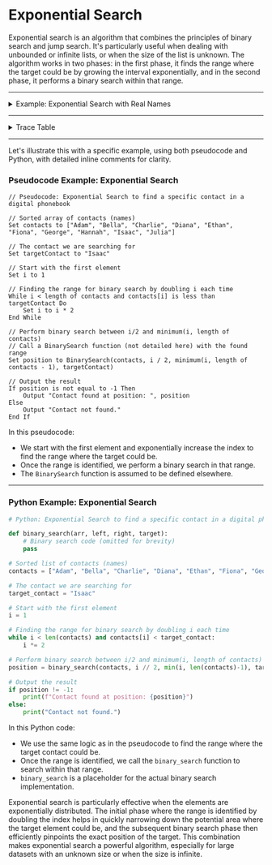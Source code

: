 # Exponential Search

Exponential search is an algorithm that combines the principles of binary search and jump search. It's particularly useful when dealing with unbounded or infinite lists, or when the size of the list is unknown. The algorithm works in two phases: in the first phase, it finds the range where the target could be by growing the interval exponentially, and in the second phase, it performs a binary search within that range.

---

<details>

<summary>Example: Exponential Search with Real Names</summary>

Imagine you have a list of students' names in alphabetical order, and you're looking for the name "Isaac":

`students = ["Adam", "Bella", "Charlie", "Diana", "Ethan", "Fiona", "George", "Hannah", "Isaac", "Julia"]`

Let's walk through how Exponential Search would help you find "Isaac":

1. **Start at the Beginning (i = 1):**
   - You start with the first name, "Adam", at the beginning of the list.
   - "Adam" comes before "Isaac" alphabetically, so you decide to jump ahead.

2. **First Jump (i = 2):**
   - You jump to the second name, "Bella".
   - "Bella" still comes before "Isaac", so you decide to jump further ahead.

3. **Second Jump (i = 4):**
   - Now, you're at "Diana".
   - "Diana" is also before "Isaac", so you make another jump.

4. **Third Jump (i = 8):**
   - This time, you land on "Hannah".
   - "Hannah" is still not "Isaac", but it's getting closer! So, you jump again, but this time you'll be careful not to jump too far.

5. **Fourth Jump (i = 16):**
   - Oops! The list doesn't have 16 names. So, you just go to the end of the list, which is "Julia".

6. **Narrowed Down the Range:**
   - Now you know "Isaac" has to be between "Hannah" and "Julia".

7. **Time to Search:**
   - You start checking each name between "Hannah" and "Julia".
   - And there it is! You find "Isaac" right after "Hannah".

In this example, Exponential Search helped you skip over a bunch of names quickly, and then you carefully checked the few names where "Isaac" could be. This method is like a quick hop and a few careful steps to find exactly what you're looking for. It's a lot faster than checking every single name from the start, especially if you had a really long list of names!

</details>

---

<details>

<summary>Trace Table</summary>
A trace table is a great way to visualize how the Exponential Search algorithm works, step by step. Let's create a trace table for the Exponential Search in our previous example, where we're looking for "Isaac" in the list of student names.

Given list: `students = ["Adam", "Bella", "Charlie", "Diana", "Ethan", "Fiona", "George", "Hannah", "Isaac", "Julia"]`

| Step | Jump to Index | Name at Index | Description                                                 | Next Step                                |
|------|---------------|---------------|-------------------------------------------------------------|------------------------------------------|
| 1    | 1             | "Bella"       | First jump: Start from the beginning.                        | "Bella" isn't "Isaac", so we jump ahead. |
| 2    | 2             | "Charlie"     | Second jump: Double the index to 2.                          | "Charlie" isn't "Isaac", so we jump ahead.|
| 3    | 4             | "Ethan"       | Third jump: Double the index to 4.                           | "Ethan" isn't "Isaac", so we jump ahead.  |
| 4    | 8             | "Hannah"      | Fourth jump: Double the index to 8.                          | "Hannah" isn't "Isaac", so we jump ahead. |
| 5    | 16            | (Out of Range)| Overshot: The index went beyond the list length.             | Set the search limit to the list's end.   |
| 6    | 8 to 10       | "Hannah" to "Julia" | Search range: The area where "Isaac" could be.         | Start checking names one by one.          |
| 7    | 8             | "Isaac"       | Found "Isaac": The search in the range found "Isaac".       | Search complete!                          |

In this trace table:
- Each "Step" describes what's happening at that point in the search.
- The "Jump to Index" column shows where we are in the list.
- The "Name at Index" tells us which name we're currently checking.
- The "Description" gives a simple explanation of the step.
- The "Next Step" tells us what we're going to do next based on the name we found.

This table walks you through each jump and explains why we're jumping or checking names, making it clearer how Exponential Search speeds up the process of finding a name in a sorted list.

</details>

---

Let's illustrate this with a specific example, using both pseudocode and Python, with detailed inline comments for clarity.


### Pseudocode Example: Exponential Search

```plaintext
// Pseudocode: Exponential Search to find a specific contact in a digital phonebook

// Sorted array of contacts (names)
Set contacts to ["Adam", "Bella", "Charlie", "Diana", "Ethan", "Fiona", "George", "Hannah", "Isaac", "Julia"]

// The contact we are searching for
Set targetContact to "Isaac"

// Start with the first element
Set i to 1

// Finding the range for binary search by doubling i each time
While i < length of contacts and contacts[i] is less than targetContact Do
    Set i to i * 2
End While

// Perform binary search between i/2 and minimum(i, length of contacts)
// Call a BinarySearch function (not detailed here) with the found range
Set position to BinarySearch(contacts, i / 2, minimum(i, length of contacts - 1), targetContact)

// Output the result
If position is not equal to -1 Then
    Output "Contact found at position: ", position
Else
    Output "Contact not found."
End If
```

In this pseudocode:
- We start with the first element and exponentially increase the index to find the range where the target could be.
- Once the range is identified, we perform a binary search in that range.
- The `BinarySearch` function is assumed to be defined elsewhere.

---

### Python Example: Exponential Search

```python
# Python: Exponential Search to find a specific contact in a digital phonebook

def binary_search(arr, left, right, target):
    # Binary search code (omitted for brevity)
    pass

# Sorted list of contacts (names)
contacts = ["Adam", "Bella", "Charlie", "Diana", "Ethan", "Fiona", "George", "Hannah", "Isaac", "Julia"]

# The contact we are searching for
target_contact = "Isaac"

# Start with the first element
i = 1

# Finding the range for binary search by doubling i each time
while i < len(contacts) and contacts[i] < target_contact:
    i *= 2

# Perform binary search between i/2 and minimum(i, length of contacts)
position = binary_search(contacts, i // 2, min(i, len(contacts)-1), target_contact)

# Output the result
if position != -1:
    print(f"Contact found at position: {position}")
else:
    print("Contact not found.")
```

In this Python code:
- We use the same logic as in the pseudocode to find the range where the target contact could be.
- Once the range is identified, we call the `binary_search` function to search within that range.
- `binary_search` is a placeholder for the actual binary search implementation.

Exponential search is particularly effective when the elements are exponentially distributed. The initial phase where the range is identified by doubling the index helps in quickly narrowing down the potential area where the target element could be, and the subsequent binary search phase then efficiently pinpoints the exact position of the target. This combination makes exponential search a powerful algorithm, especially for large datasets with an unknown size or when the size is infinite.
